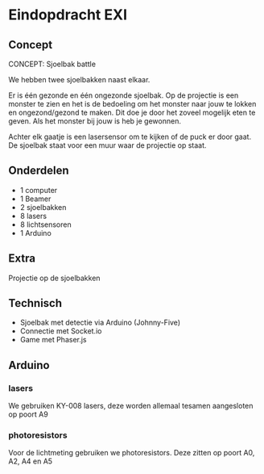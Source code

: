 # Eindopdracht EXI

## Concept
CONCEPT: Sjoelbak battle

We hebben twee sjoelbakken naast elkaar.

Er is één gezonde en één ongezonde sjoelbak. Op de projectie is een monster te zien en het is de bedoeling om het monster naar jouw te lokken en ongezond/gezond te maken. Dit doe je door het zoveel mogelijk eten te geven. Als het monster bij jouw is heb je gewonnen.

Achter elk gaatje is een lasersensor om te kijken of de puck er door gaat.
De sjoelbak staat voor een muur waar de projectie op staat.

## Onderdelen
- 1 computer
- 1 Beamer
- 2 sjoelbakken
- 8 lasers
- 8 lichtsensoren
- 1 Arduino

## Extra
Projectie op de sjoelbakken

## Technisch
- Sjoelbak met detectie via Arduino (Johnny-Five)
- Connectie met Socket.io
- Game met Phaser.js

## Arduino

### lasers
We gebruiken KY-008 lasers, deze worden allemaal tesamen aangesloten op poort A9

### photoresistors
Voor de lichtmeting gebruiken we photoresistors.
Deze zitten op poort A0, A2, A4 en A5
